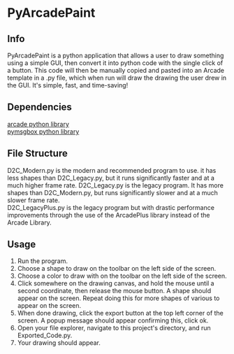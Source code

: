 # PyArcadePaint

## Info
PyArcadePaint is a python application that allows a user to draw something using a simple GUI, then convert it into python code with the single click of a button. This code will then be manually copied and pasted into an Arcade template in a .py file, which when run will draw the drawing the user drew in the GUI. It's simple, fast, and time-saving!

## Dependencies
[arcade python library](http://arcade.academy/) <br/>
[pymsgbox python library](https://pymsgbox.readthedocs.io/en/latest/basics.html) <br/>

## File Structure
D2C_Modern.py is the modern and recommended program to use. it has less shapes than D2C_Legacy.py, but it runs significantly faster and at a much higher frame rate.
D2C_Legacy.py is the legacy program. It has more shapes than D2C_Modern.py, but runs significantly slower and at a much slower frame rate.<br/>
D2C_LegacyPlus.py is the legacy program but with drastic performance improvements through the use of the ArcadePlus library instead of the Arcade Library.<br/>

## Usage
1. Run the program.<br/>
2. Choose a shape to draw on the toolbar on the left side of the screen. <br/>
3. Choose a color to draw with on the toolbar on the left side of the screen. <br/>
4. Click somewhere on the drawing canvas, and hold the mouse until a second coordinate, then release the mouse button. A shape should appear on the screen. Repeat doing this for more shapes of various to appear on the screen. <br/>
5. When done drawing, click the export button at the top left corner of the screen. A popup message should appear confirming this, click ok. <br/>
6. Open your file explorer, navigate to this project's directory, and run Exported_Code.py. <br/>
8. Your drawing should appear. <br/>
